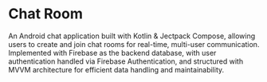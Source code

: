 
# Chat Room

An Android chat application built with Kotlin & Jectpack Compose, allowing users to create and join chat rooms for real-time, multi-user communication. Implemented with Firebase as the backend database, with user authentication handled via Firebase Authentication, and structured with MVVM architecture for efficient data handling and maintainability.
